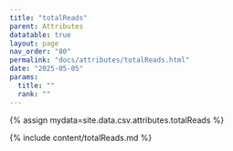 ```yaml
---
title: "totalReads"
parent: Attributes
datatable: true
layout: page
nav_order: "80"
permalink: "docs/attributes/totalReads.html"
date: "2025-05-05"
params:
  title: ""
  rank: ""
---
```

{% assign mydata=site.data.csv.attributes.totalReads %} 

{% include content/totalReads.md %}
